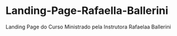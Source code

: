 # Landing-Page-Rafaella-Ballerini
Landing Page do Curso Ministrado pela Instrutora Rafaelaa Ballerini
